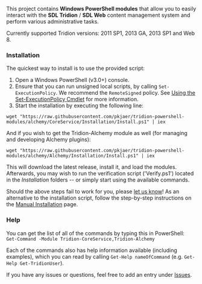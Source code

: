 This project contains **Windows PowerShell modules** that allow you to easily interact with the **SDL Tridion** / **SDL Web** content management system and perform various administrative tasks.

Currently supported Tridion versions: 2011 SP1, 2013 GA, 2013 SP1 and Web 8.


### Installation
The quickest way to install is to use the provided script:

1. Open a Windows PowerShell (v3.0+) console. 
2. Ensure that you can run unsigned local scripts, by calling `Set-ExecutionPolicy`. We recommend the `RemoteSigned` policy. See [Using the Set-ExecutionPolicy Cmdlet](http://technet.microsoft.com/en-us/library/ee176961.aspx) for more information.
3. Start the installation by executing the following line:

`wget "https://raw.githubusercontent.com/pkjaer/tridion-powershell-modules/alchemy/CoreService/Installation/Install.ps1" | iex`

And if you wish to get the Tridion-Alchemy module as well (for managing and developing Alchemy plugins):

`wget "https://raw.githubusercontent.com/pkjaer/tridion-powershell-modules/alchemy/Alchemy/Installation/Install.ps1" | iex`

This will download the latest release, install it, and load the modules.
Afterwards, you may wish to run the verification script ('Verify.ps1') located in the _Installation_ folders -- or simply start using the available commands.

Should the above steps fail to work for you, please [let us know](https://github.com/pkjaer/tridion-powershell-modules/issues/new)! As an alternative to the installation script, follow the step-by-step instructions on the [Manual Installation](https://github.com/pkjaer/tridion-powershell-modules/wiki/Manual-Installation) page.

### Help

You can get the list of all of the commands by typing this in PowerShell: 
`Get-Command -Module Tridion-CoreService,Tridion-Alchemy`

Each of the commands also has help information available (including examples), which you can read by calling `Get-Help nameOfCommand` (e.g. `Get-Help Get-TridionUser`).


If you have any issues or questions, feel free to add an entry under [Issues](https://github.com/pkjaer/tridion-powershell-modules/issues).
